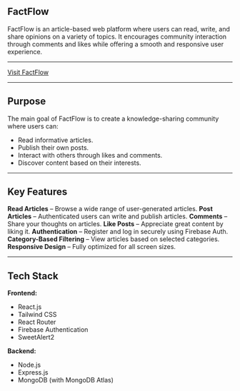  ## FactFlow

FactFlow is an article-based web platform where users can read, write, and share opinions on a variety of topics. It encourages community interaction through comments and likes while offering a smooth and responsive user experience.

---



 [Visit FactFlow](https://your-live-site-url.com)

---

## Purpose

The main goal of FactFlow is to create a knowledge-sharing community where users can:
- Read informative articles.
- Publish their own posts.
- Interact with others through likes and comments.
- Discover content based on their interests.

---

## Key Features

**Read Articles** – Browse a wide range of user-generated articles.
**Post Articles** – Authenticated users can write and publish articles.
 **Comments** – Share your thoughts on articles.
 **Like Posts** – Appreciate great content by liking it.
 **Authentication** – Register and log in securely using Firebase Auth.
 **Category-Based Filtering** – View articles based on selected categories.
 **Responsive Design** – Fully optimized for all screen sizes.

---

## Tech Stack

**Frontend:**
- React.js
- Tailwind CSS
- React Router
- Firebase Authentication
- SweetAlert2

**Backend:**
- Node.js
- Express.js
- MongoDB (with MongoDB Atlas)



